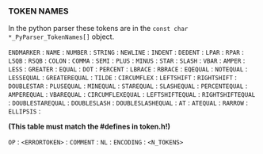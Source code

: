 
### TOKEN NAMES
In the python parser these tokens are in the `const char *_PyParser_TokenNames[]` object.

`ENDMARKER` :
`NAME` :
`NUMBER` :
`STRING` :
`NEWLINE` :
`INDENT` :
`DEDENT` :
`LPAR` :
`RPAR` :
`LSQB` :
`RSQB` :
`COLON` :
`COMMA` :
`SEMI` :
`PLUS` :
`MINUS` :
`STAR` :
`SLASH` :
`VBAR` :
`AMPER` :
`LESS` :
`GREATER` :
`EQUAL` :
`DOT` :
`PERCENT` :
`LBRACE` :
`RBRACE` :
`EQEQUAL` :
`NOTEQUAL` :
`LESSEQUAL` :
`GREATEREQUAL` :
`TILDE` :
`CIRCUMFLEX` :
`LEFTSHIFT` :
`RIGHTSHIFT` :
`DOUBLESTAR` :
`PLUSEQUAL` :
`MINEQUAL` :
`STAREQUAL` :
`SLASHEQUAL` :
`PERCENTEQUAL` :
`AMPEREQUAL` :
`VBAREQUAL` :
`CIRCUMFLEXEQUAL` :
`LEFTSHIFTEQUAL` :
`RIGHTSHIFTEQUAL` :
`DOUBLESTAREQUAL` :
`DOUBLESLASH` :
`DOUBLESLASHEQUAL` :
`AT` :
`ATEQUAL` :
`RARROW` :
`ELLIPSIS` :

**(This table must match the #defines in token.h!)**

`OP` :
`<ERRORTOKEN>` :
`COMMENT` :
`NL` :
`ENCODING` :
`<N_TOKENS>`

